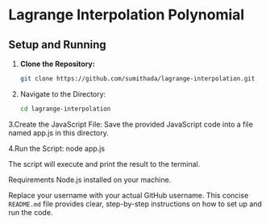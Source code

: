 # Lagrange Interpolation Polynomial

## Setup and Running

1. **Clone the Repository:**
   ```bash
   git clone https://github.com/sumithada/lagrange-interpolation.git
   
2. Navigate to the Directory:
   ```bash
   cd lagrange-interpolation

3.Create the JavaScript File: Save the provided JavaScript code into a file named app.js in this directory.

4.Run the Script:
    node app.js

The script will execute and print the result to the terminal.

Requirements
Node.js installed on your machine.


Replace your username with your actual GitHub username. This concise `README.md` file provides clear, step-by-step instructions on how to set up and run the code.
